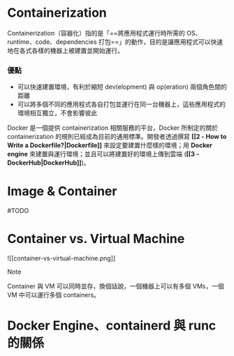 # Containerization

Containerization（容器化）指的是「==將應用程式運行時所需的 OS、runtime、code、dependencies 打包==」的動作，目的是讓應用程式可以快速地在各式各樣的機器上被建置並開始運行。

### 優點

- 可以快速建置環境，有利於縮短 dev(elopment) 與 op(eration) 兩個角色間的距離
- 可以將多個不同的應用程式各自打包並運行在同一台機器上，這些應用程式的環境相互獨立，不會影響彼此

Docker 是一個提供 containerization 相關服務的平台，Docker 所制定的關於 containerization 的規則已經成為目前的通用標準。開發者透過撰寫 **[[2 - How to Write a Dockerfile?|Dockerfile]]** 來設定要建置什麼樣的環境；用 **Docker engine** 來建置與運行環境；並且可以將建置好的環境上傳到雲端 (**[[3 - DockerHub|DockerHub]]**)。

# Image & Container

#TODO 

# Container vs. Virtual Machine

![[container-vs-virtual-machine.png]]

>[!Note]
>Container 與 VM 可以同時並存，換個話說，一個機器上可以有多個 VMs，一個 VM 中可以運行多個 containers。

# Docker Engine、containerd 與 runc 的關係
